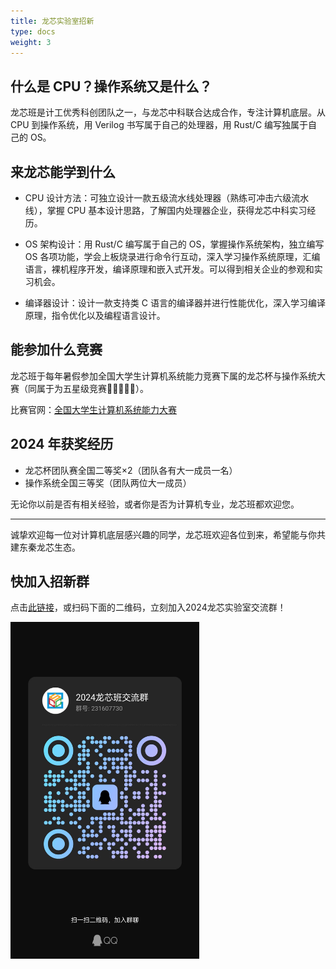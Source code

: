 ```yaml
---
title: 龙芯实验室招新
type: docs
weight: 3
---
```


## 什么是 CPU？操作系统又是什么？

龙芯班是计工优秀科创团队之一，与龙芯中科联合达成合作，专注计算机底层。从 CPU 到操作系统，用 Verilog 书写属于自己的处理器，用 Rust/C 编写独属于自己的 OS。

## 来龙芯能学到什么

- CPU 设计方法：可独立设计一款五级流水线处理器（熟练可冲击六级流水线），掌握 CPU 基本设计思路，了解国内处理器企业，获得龙芯中科实习经历。

- OS 架构设计：用 Rust/C 编写属于自己的 OS，掌握操作系统架构，独立编写 OS 各项功能，学会上板烧录进行命令行互动，深入学习操作系统原理，汇编语言，裸机程序开发，编译原理和嵌入式开发。可以得到相关企业的参观和实习机会。

- 编译器设计：设计一款支持类 C 语言的编译器并进行性能优化，深入学习编译原理，指令优化以及编程语言设计。

## 能参加什么竞赛

龙芯班于每年暑假参加全国大学生计算机系统能力竞赛下属的龙芯杯与操作系统大赛（同属于为五星级竞赛🌟🌟🌟🌟🌟）。

比赛官网：[全国大学生计算机系统能力大赛](https://os.educg.net)

## 2024 年获奖经历

- 龙芯杯团队赛全国二等奖×2（团队各有大一成员一名）
- 操作系统全国三等奖（团队两位大一成员）

无论你以前是否有相关经验，或者你是否为计算机专业，龙芯班都欢迎您。

---
诚挚欢迎每一位对计算机底层感兴趣的同学，龙芯班欢迎各位到来，希望能与你共建东秦龙芯生态。

## 快加入招新群

点击[此链接](https://qm.qq.com/q/aq8aBrqzwQ)，或扫码下面的二维码，立刻加入2024龙芯实验室交流群！

<img src="./assets/qr.jpg" width="60%" alt="招新群二维码" loading="lazy">

